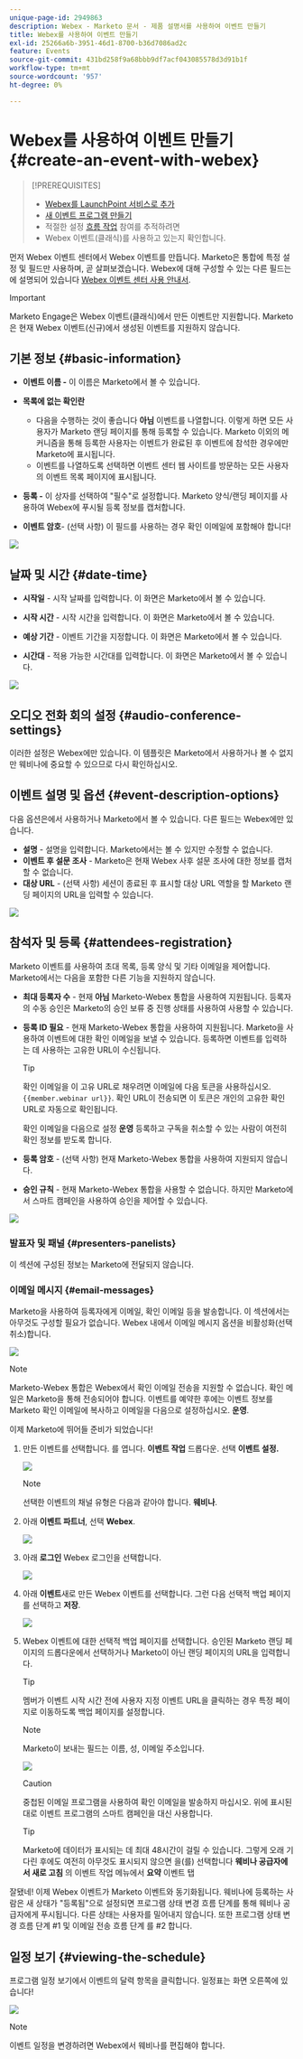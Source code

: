 ```yaml
---
unique-page-id: 2949863
description: Webex - Marketo 문서 - 제품 설명서를 사용하여 이벤트 만들기
title: Webex를 사용하여 이벤트 만들기
exl-id: 25266a6b-3951-46d1-8700-b36d7086ad2c
feature: Events
source-git-commit: 431bd258f9a68bbb9df7acf043085578d3d91b1f
workflow-type: tm+mt
source-wordcount: '957'
ht-degree: 0%

---
```


# Webex를 사용하여 이벤트 만들기 {#create-an-event-with-webex}

>[!PREREQUISITES]
>
>* [Webex를 LaunchPoint 서비스로 추가](/help/marketo/product-docs/administration/additional-integrations/add-webex-as-a-launchpoint-service.md)
>* [새 이벤트 프로그램 만들기](/help/marketo/product-docs/demand-generation/events/understanding-events/create-a-new-event-program.md)
>* 적절한 설정 [흐름 작업](/help/marketo/product-docs/core-marketo-concepts/smart-campaigns/flow-actions/add-a-flow-step-to-a-smart-campaign.md) 참여를 추적하려면
>* Webex 이벤트(클래식)를 사용하고 있는지 확인합니다.

먼저 Webex 이벤트 센터에서 Webex 이벤트를 만듭니다. Marketo은 통합에 특정 설정 및 필드만 사용하며, 곧 살펴보겠습니다. Webex에 대해 구성할 수 있는 다른 필드는에 설명되어 있습니다 [Webex 이벤트 센터 사용 안내서](https://www.cisco.com/c/dam/en/us/td/docs/collaboration/meeting_center/wbs298/wx_ec_host_ug.pdf).

>[!IMPORTANT]
>
>Marketo Engage은 Webex 이벤트(클래식)에서 만든 이벤트만 지원합니다. Marketo은 현재 Webex 이벤트(신규)에서 생성된 이벤트를 지원하지 않습니다.

## 기본 정보 {#basic-information}

* **이벤트 이름 -** 이 이름은 Marketo에서 볼 수 있습니다.
* **목록에 없는 확인란**

   * 다음을 수행하는 것이 좋습니다 **아님** 이벤트를 나열합니다. 이렇게 하면 모든 사용자가 Marketo 랜딩 페이지를 통해 등록할 수 있습니다. Marketo 이외의 메커니즘을 통해 등록한 사용자는 이벤트가 완료된 후 이벤트에 참석한 경우에만 Marketo에 표시됩니다.
   * 이벤트를 나열하도록 선택하면 이벤트 센터 웹 사이트를 방문하는 모든 사용자의 이벤트 목록 페이지에 표시됩니다.

* **등록 -** 이 상자를 선택하여 &quot;필수&quot;로 설정합니다. Marketo 양식/랜딩 페이지를 사용하여 Webex에 푸시될 등록 정보를 캡처합니다.
* **이벤트 암호**- (선택 사항) 이 필드를 사용하는 경우 확인 이메일에 포함해야 합니다!

![](assets/image2015-5-28-13-3a30-3a55.png)

## 날짜 및 시간 {#date-time}

* **시작일** - 시작 날짜를 입력합니다. 이 화면은 Marketo에서 볼 수 있습니다.

* **시작 시간** - 시작 시간을 입력합니다. 이 화면은 Marketo에서 볼 수 있습니다.

* **예상 기간** - 이벤트 기간을 지정합니다. 이 화면은 Marketo에서 볼 수 있습니다.

* **시간대** - 적용 가능한 시간대를 입력합니다. 이 화면은 Marketo에서 볼 수 있습니다.

![](assets/image2015-5-28-13-3a37-3a39.png)

## 오디오 전화 회의 설정 {#audio-conference-settings}

이러한 설정은 Webex에만 있습니다. 이 템플릿은 Marketo에서 사용하거나 볼 수 없지만 웨비나에 중요할 수 있으므로 다시 확인하십시오.

## 이벤트 설명 및 옵션  {#event-description-options}

다음 옵션은에서 사용하거나 Marketo에서 볼 수 있습니다. 다른 필드는 Webex에만 있습니다.

* **설명** - 설명을 입력합니다. Marketo에서는 볼 수 있지만 수정할 수 없습니다.
* **이벤트 후 설문 조사** - Marketo은 현재 Webex 사후 설문 조사에 대한 정보를 캡처할 수 없습니다.
* **대상 URL** - (선택 사항) 세션이 종료된 후 표시할 대상 URL 역할을 할 Marketo 랜딩 페이지의 URL을 입력할 수 있습니다.

![](assets/image2015-5-28-13-3a48-3a49.png)

## 참석자 및 등록 {#attendees-registration}

Marketo 이벤트를 사용하여 초대 목록, 등록 양식 및 기타 이메일을 제어합니다. Marketo에서는 다음을 포함한 다른 기능을 지원하지 않습니다.

* **최대 등록자 수** - 현재 **아님** Marketo-Webex 통합을 사용하여 지원됩니다.  등록자의 수동 승인은 Marketo의 승인 보류 중 진행 상태를 사용하여 사용할 수 있습니다.

* **등록 ID 필요** - 현재 Marketo-Webex 통합을 사용하여 지원됩니다. Marketo을 사용하여 이벤트에 대한 확인 이메일을 보낼 수 있습니다. 등록하면 이벤트를 입력하는 데 사용하는 고유한 URL이 수신됩니다.

  >[!TIP]
  >
  >확인 이메일을 이 고유 URL로 채우려면 이메일에 다음 토큰을 사용하십시오. `{{member.webinar url}}`. 확인 URL이 전송되면 이 토큰은 개인의 고유한 확인 URL로 자동으로 확인됩니다.
  >
  >확인 이메일을 다음으로 설정 **운영** 등록하고 구독을 취소할 수 있는 사람이 여전히 확인 정보를 받도록 합니다.

* **등록 암호** - (선택 사항) 현재 Marketo-Webex 통합을 사용하여 지원되지 않습니다.
* **승인 규칙** - 현재 Marketo-Webex 통합을 사용할 수 없습니다. 하지만 Marketo에서 스마트 캠페인을 사용하여 승인을 제어할 수 있습니다.

![](assets/image2015-5-28-14-3a4-3a41.png)

### 발표자 및 패널 {#presenters-panelists}

이 섹션에 구성된 정보는 Marketo에 전달되지 않습니다.

### 이메일 메시지 {#email-messages}

Marketo을 사용하여 등록자에게 이메일, 확인 이메일 등을 발송합니다. 이 섹션에서는 아무것도 구성할 필요가 없습니다. Webex 내에서 이메일 메시지 옵션을 비활성화(선택 취소)합니다.

![](assets/image2015-5-28-14-3a9-3a14.png)

>[!NOTE]
>
>Marketo-Webex 통합은 Webex에서 확인 이메일 전송을 지원할 수 없습니다. 확인 메일은 Marketo을 통해 전송되어야 합니다. 이벤트를 예약한 후에는 이벤트 정보를 Marketo 확인 이메일에 복사하고 이메일을 다음으로 설정하십시오. **운영**.

이제 Marketo에 뛰어들 준비가 되었습니다!

1. 만든 이벤트를 선택합니다. 를 엽니다. **이벤트 작업** 드롭다운. 선택 **이벤트 설정.**

   ![](assets/image2015-5-14-16-3a7-3a31.png)

   >[!NOTE]
   >
   >선택한 이벤트의 채널 유형은 다음과 같아야 합니다. **웨비나**.

1. 아래 **이벤트 파트너**, 선택 **Webex**.

   ![](assets/image2015-1-30-13-3a58-3a2.png)

1. 아래 **로그인** Webex 로그인을 선택합니다.

   ![](assets/image2015-5-18-12-3a2-3a26.png)

1. 아래 **이벤트**&#x200B;새로 만든 Webex 이벤트를 선택합니다. 그런 다음 선택적 백업 페이지를 선택하고 **저장**.

   ![](assets/image2015-5-14-16-3a15-3a55.png)

1. Webex 이벤트에 대한 선택적 백업 페이지를 선택합니다. 승인된 Marketo 랜딩 페이지의 드롭다운에서 선택하거나 Marketo이 아닌 랜딩 페이지의 URL을 입력합니다.

   >[!TIP]
   >
   >멤버가 이벤트 시작 시간 전에 사용자 지정 이벤트 URL을 클릭하는 경우 특정 페이지로 이동하도록 백업 페이지를 설정합니다.

   >[!NOTE]
   >
   >Marketo이 보내는 필드는 이름, 성, 이메일 주소입니다.

   ![](assets/webex.png)

   >[!CAUTION]
   >
   >중첩된 이메일 프로그램을 사용하여 확인 이메일을 발송하지 마십시오. 위에 표시된 대로 이벤트 프로그램의 스마트 캠페인을 대신 사용합니다.

   >[!TIP]
   >
   >Marketo에 데이터가 표시되는 데 최대 48시간이 걸릴 수 있습니다. 그렇게 오래 기다린 후에도 여전히 아무것도 표시되지 않으면 을(를) 선택합니다 **웨비나 공급자에서 새로 고침** 의 이벤트 작업 메뉴에서 **요약** 이벤트 탭

잘됐네! 이제 Webex 이벤트가 Marketo 이벤트와 동기화됩니다. 웨비나에 등록하는 사람은 새 상태가 &quot;등록됨&quot;으로 설정되면 프로그램 상태 변경 흐름 단계를 통해 웨비나 공급자에게 푸시됩니다. 다른 상태는 사용자를 밀어내지 않습니다. 또한 프로그램 상태 변경 흐름 단계 #1 및 이메일 전송 흐름 단계 를 #2 합니다.

## 일정 보기  {#viewing-the-schedule}

프로그램 일정 보기에서 이벤트의 달력 항목을 클릭합니다. 일정표는 화면 오른쪽에 있습니다!

![](assets/image2015-5-14-16-3a21-3a41.png)

>[!NOTE]
>
>이벤트 일정을 변경하려면 Webex에서 웨비나를 편집해야 합니다.
